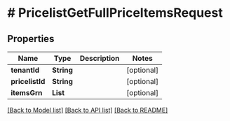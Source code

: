 # # PricelistGetFullPriceItemsRequest


## Properties 


Name | Type | Description | Notes
------------ | ------------- | ------------- | -------------
**tenantId**| **String** |   | [optional]
**pricelistId**| **String** |   | [optional]
**itemsGrn**| **List<String>** |   | [optional]


[[Back to Model list]](../../README.md#models) [[Back to API list]](../../README.md#endpoints) [[Back to README]](../../README.md)

